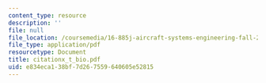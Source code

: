 ```yaml
---
content_type: resource
description: ''
file: null
file_location: /coursemedia/16-885j-aircraft-systems-engineering-fall-2004/e834eca138bf7d267559640605e52815_citationx_t_bio.pdf
file_type: application/pdf
resourcetype: Document
title: citationx_t_bio.pdf
uid: e834eca1-38bf-7d26-7559-640605e52815
---
```

